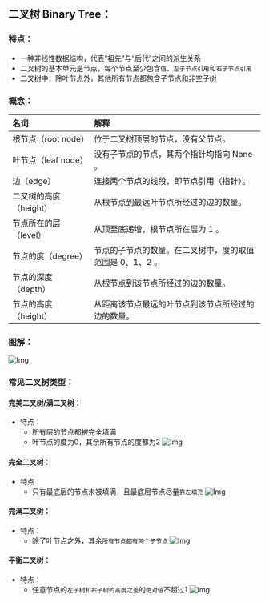 ## 二叉树 Binary Tree：

### 特点：
* 一种非线性数据结构，代表“祖先”与“后代”之间的派生关系
* 二叉树的基本单元是节点，每个节点至少包含`值`、`左子节点引用`和`右子节点引用`
* 二叉树中，除叶节点外，其他所有节点都包含子节点和非空子树

### 概念：
| 名词 | 解释 |
| :-- | :-- |
| 根节点（root node）|位于二叉树顶层的节点，没有父节点。| 
| 叶节点（leaf node）|没有子节点的节点，其两个指针均指向 None 。| 
| 边（edge）|连接两个节点的线段，即节点引用（指针）。| 
| 二叉树的高度（height）|从根节点到最远叶节点所经过的边的数量。| 
| 节点所在的层（level）|从顶至底递增，根节点所在层为 1 。| 
| 节点的度（degree）|节点的子节点的数量。在二叉树中，度的取值范围是 0、1、2 。| 
| 节点的深度（depth）|从根节点到该节点所经过的边的数量。| 
| 节点的高度（height）|从距离该节点最远的叶节点到该节点所经过的边的数量。| 

### 图解：
![Img](https://raw.staticdn.net/Navyum/imgbed/pic/IMG/82d8d866992564e8d46ab8496f18e4bc.png)


### 常见二叉树类型：

#### 完美二叉树/满二叉树：
* 特点：
    * 所有层的节点都被完全填满
    * 叶节点的度为0，其余所有节点的度都为2
![Img](https://raw.staticdn.net/Navyum/imgbed/pic/IMG/0b73a6703d8a60e2fb32a03cf182390f.png)

#### 完全二叉树：
* 特点：
    * 只有最底层的节点未被填满，且最底层节点尽量`靠左填充`
![Img](https://raw.staticdn.net/Navyum/imgbed/pic/IMG/f094903101ab1e11bbb98d66a54fe6d4.png)

#### 完满二叉树：
* 特点：
    * 除了叶节点之外，其余`所有节点都有两个子节点`
![Img](https://raw.staticdn.net/Navyum/imgbed/pic/IMG/f7e46c0dd40fb968ea44762613008f41.png)

#### 平衡二叉树：
* 特点：
    * 任意节点的`左子树和右子树的高度之差`的`绝对值`不超过1
![Img](https://raw.staticdn.net/Navyum/imgbed/pic/IMG/b782d880830632d8bb395ca57c964472.png)
